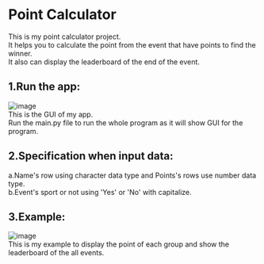 # Point Calculator
This is my point calculator project.</br>
It helps you to calculate the point from the event that have points to find the winner.</br>
It also can display the leaderboard of the end of the event.</br>

## 1.Run the app:
![image](https://github.com/wolfcutie-alt/Research-Repository/assets/78878767/0434736e-a543-4898-89e1-a28428cde202)</br>
This is the GUI of my app.</br>
Run the main.py file to run the whole program as it will show GUI for the program.</br>

## 2.Specification when input data:
a.Name's row using character data type and Points's rows use number data type.</br>
b.Event's sport or not using 'Yes' or 'No' with capitalize.</br> 

## 3.Example:
![image](https://github.com/wolfcutie-alt/Research-Repository/assets/78878767/cc3c3702-443f-4769-bf7a-2dd525943a31)</br>
This is my example to display the point of each group and show the leaderboard of the all events.
